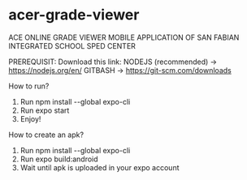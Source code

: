 # acer-grade-viewer
ACE ONLINE GRADE VIEWER MOBILE APPLICATION OF SAN FABIAN INTEGRATED SCHOOL SPED CENTER

PREREQUISIT:
Download this link:
NODEJS (recommended) -> https://nodejs.org/en/
GITBASH -> https://git-scm.com/downloads

How to run?

1. Run npm install --global expo-cli
2. Run expo start
3. Enjoy!


How to create an apk?

1. Run npm install --global expo-cli
2. Run expo build:android
3. Wait until apk is uploaded in your expo account
